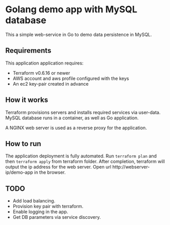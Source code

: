# Golang demo app with MySQL database 

This a simple web-service in Go to demo data persistence in MySQL.


## Requirements

This application application requires:

* Terraform  v0.6.16 or newer
* AWS account and aws profile configured with the keys
* An ec2 key-pair created in advance

## How it works

Terraform provisions servers and installs required services via user-data. MySQL database runs in a container, as well as Go application.

A NGINX web server is used as a reverse proxy for the application.

## How to run

The application deployment is fully automated. Run `terraform plan` and then `terraform apply` from terraform folder. 
After completion, terraform will output the ip address for the web server. Open url http://webserver-ip/demo-app in the browser. 

## TODO
* Add load balancing.
* Provision key pair with terraform.
* Enable logging in the app. 
* Get DB parameters via service discovery.

